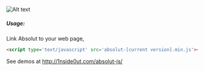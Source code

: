 ![Alt text](http://www.1nside0ut.com/absolut-js/images/logo.svg "AbsolutJS")

##### Usage:

Link Absolut to your web page,

```html
<script type='text/javascript' src='absolut-[current version].min.js'></script>
```

See demos at http://1nside0ut.com/absolut-js/